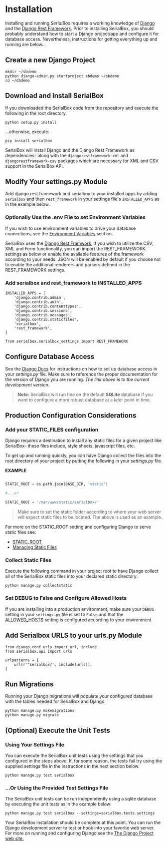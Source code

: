 # Installation
Installing and running *SerialBox* requires a working knowledge of
[Django](http://www.thedjangoproject.com) and the 
[Django Rest Framework](http://django-rest-framework.org).  Prior to installing SerialBox,
you should probably understand how to start a Django project/app and configure it for
database access.  Nevertheless, instructions for getting everything up and 
running are below...


## Create a new Django Project
```
mkdir ~/sbdemo
python django-admin.py startproject sbdemo ~/sbdemo
cd ~/dbdemo
```

## Download and Install SerialBox
If you downloaded the SerialBox code from the repository and execute the following
in the root directory.
```
python setup.py install 
```

...otherwise, execute:

```
pip install serialbox
```

SerialBox will install Django and the Django Rest Framework as dependencies- along
with the `djangorestframework-xml` and `djangorestframework-csv` packages which are
necessary for XML and CSV support in the SerialBox API.


## Modify Your settings.py Module
Add django rest framework and serialbox to your installed apps by adding
`serialbox` and then `rest_framework` in your settings file's `INSTALLED_APPS` as in the example
below.  

### Optionally Use the .env File to set Environment Variables
If you wish to use environment variables to drive your database connections,
see the [Environment Variables](environment_variables.md) section.

SerialBox uses the [Django Rest Framwork](http://django-rest-framework.org),
if you wish to utilize the CSV, XML and Form functionality,
you can import the REST_FRAMEWORK settings as below or enable the available
features of the framework according to your needs.  JSON will be enabled
by default if you choose not to enable the additional renderers and parsers
defined in the REST_FRAMEWORK settings.   

### Add serialbox and rest_framework to INSTALLED_APPS
```
INSTALLED_APPS = [
    'django.contrib.admin',
    'django.contrib.auth',
    'django.contrib.contenttypes',
    'django.contrib.sessions',
    'django.contrib.messages',
    'django.contrib.staticfiles',
    'serialbox',
    'rest_framework',
]

from serialbox.serialbox_settings import REST_FRAMEWORK
```

## Configure Database Access
See the [Django Docs](https://docs.djangoproject.com/en/dev/ref/databases/) for
instructions on how to set up database access in your *settings.py* file.  Make
sure to reference the proper documentation for the version of Django you are running.
*The link above is to the current development version.*

>**Note:** SerialBox will run fine on the default **SQLite** database if you want to configure
a more robust database at a later point in time.

## Production Configuration Considerations

### Add your STATIC_FILES configuration
Django requires a destination to install any static files for a given project
like SerialBox- these files include, style sheets, javascript files, etc. 

To get up and running quickly, you can have Django collect the files into 
the root directory of your project by putting the following in your 
*settings.py* file.

**EXAMPLE**
```python

STATIC_ROOT = os.path.join(BASE_DIR, 'static')

#...or

STATIC_ROOT = '/var/www/static/serialbox/'

```
>Make sure to set the static folder according to where your web server will
expect static files to be located.  The above is used as an example.

For more on the STATIC_ROOT setting and configuring Django to serve static
files see:

* [STATIC_ROOT](https://docs.djangoproject.com/en/dev/ref/settings/#std%3asetting-STATIC_ROOT)
* [Managing Static Files](https://docs.djangoproject.com/en/dev/howto/static-files/)

### Collect Static Files

Execute the following command in your project root to have Django collect
all of the SerialBox static files into your declared static directory:

    python manage.py collectstatic

### Set DEBUG to False and Configure Allowed Hosts
If you are installing into a production environment, make sure your 
`DEBUG` setting in your `settings.py` file is set to `False` and that the 
[ALLOWED_HOSTS](https://docs.djangoproject.com/en/1.9/ref/settings/#allowed-hosts)
setting is configured according to your environment.


## Add Serialbox URLS to your urls.py Module

```
from django.conf.urls import url, include
from serialbox.api import urls

urlpatterns = [
    url(r'^serialbox/', include(urls)),
]
```

## Run Migrations
Running your Django migrations will populate your configured database with 
the tables needed for SerialBox and Django.
```
python manage.py makemigrations
python manage.py migrate
```

## (Optional) Execute the Unit Tests

### Using Your Settings File
You can execute the SerialBox unit tests using the settings that you configured
in the steps above.  If, for some reason, the tests fail try using the supplied
settings file in the instructions in the next section below.
```
python manage.py test serialbox
```

### ...Or Using the Provided Test Settings File
The SerialBox unit tests can be run independently using a sqlite database
by executing the unit tests as in the example below:
```
python manage.py test serialbox --settings=serialbox.tests.settings
```

Your SerialBox installation should be complete at this point.  You can
run the Django development server to test or hook into your favorite
web server.  For more on running and configuring Django see the
[The Django Project web site.](http://www.thedjangoproject.com)
